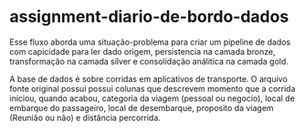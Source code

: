 # assignment-diario-de-bordo-dados

Esse fluxo aborda uma situação-problema para criar um pipeline de dados com capicidade para ler dado origem, persistencia na camada bronze, transformação na camada silver e consolidação análitica na camada gold.

A base de dados é sobre corridas em aplicativos de transporte. O arquivo fonte original possui possui colunas que descrevem momento que a corrida iniciou, quando 
acabou, categoria da viagem (pessoal ou negocio), local de embarque do passageiro, local de desembarque, proposito da viagem  (Reunião ou não) e distância percorrida.

